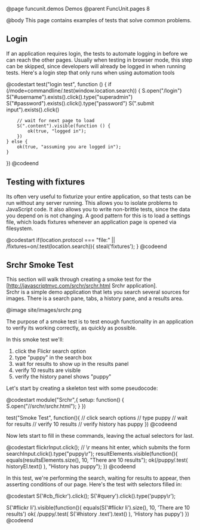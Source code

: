 @page funcunit.demos Demos
@parent FuncUnit.pages 8

@body
This page contains examples of tests that solve common problems.

## Login

If an application requires login, the tests to automate logging in before we can reach 
the other pages.  Usually when testing in browser mode, this step can be skipped, since 
developers will already be logged in when running tests.  Here's a login step that only runs 
when using automation tools

@codestart
test("login test", function () {
	if (/mode=commandline/.test(window.location.search)) {
		S.open("/login")
		S("#username").exists().click().type("superadmin")
		S("#password").exists().click().type("password")
		S(".submit input").exists().click()
		
		// wait for next page to load
		S(".content").visible(function () {
			ok(true, "logged in");
		})
	} else {
		ok(true, "assuming you are logged in");
	}
})
@codeend

## Testing with fixtures

Its often very useful to fixturize your entire application, so that tests can be run without any 
server running.  This allows you to isolate problems to JavaScript code. It also allows you to write 
non-brittle tests, since the data you depend on is not changing.  A good pattern for this is to load 
a settings file, which loads fixtures whenever an application page is opened via filesystem.

@codestart
if(location.protocol === "file:" || /fixtures\=on/.test(location.search)){
	steal('fixtures');
}
@codeend

## Srchr Smoke Test

This section will walk through creating a smoke test for the [http://javascriptmvc.com/srchr/srchr.html Srchr application].  
Srchr is a simple demo application that lets you search several sources for images.  There is a search pane, 
tabs, a history pane, and a results area.

@image site/images/srchr.png

The purpose of a smoke test is to test enough functionality in an application to verify its working correctly, as 
quickly as possible.

In this smoke test we'll:

1. click the Flickr search option
1. type "puppy" in the search box
1. wait for results to show up in the results panel
1. verify 10 results are visible
1. verify the history panel shows "puppy"

Let's start by creating a skeleton test with some pseudocode:

@codestart
module("Srchr",{
	setup: function() {
		S.open("//srchr/srchr.html");
	}
})

test("Smoke Test", function(){
	// click search options
	// type puppy
	// wait for results
	// verify 10 results
	// verify history has puppy
})
@codeend

Now lets start to fill in these commands, leaving the actual selectors for last.

@codestart
flickrInput.click();
// \r means hit enter, which submits the form
searchInput.click().type("puppy\r");
resultElements.visible(function(){
	equals(resultsElements.size(), 10, "There are 10 results");
	ok(/puppy/.test( historyEl.text() ), "History has puppy");
})
@codeend

In this test, we're performing the search, waiting for results to appear, then asserting conditions of our page. 
Here's the test with selectors filled in:

@codestart
 S('#cb_flickr').click();
 S('#query').click().type('puppy\r');
 
 S('#flickr li').visible(function(){
      equals(S('#flickr li').size(), 10, 'There are 10 results')
      ok( /puppy/.test( S('#history .text').text() ), 'History has puppy')
 })
@codeend